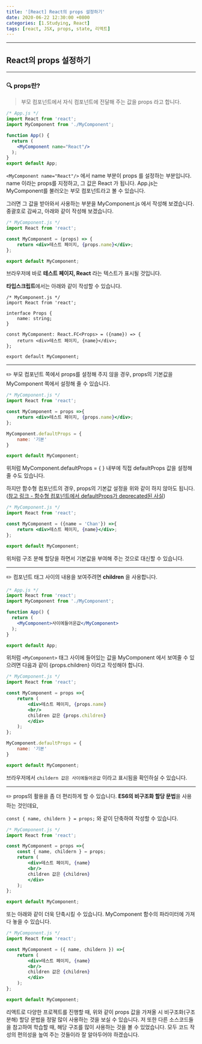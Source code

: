 ```yaml
---
title: '[React] React의 props 설정하기'
date: 2020-06-22 12:30:00 +0800
categories: [1.Studying, React]
tags: [react, JSX, props, state, 리액트]
---
```


------



##  **React의 props 설정하기**

------

### **🔍 props란?**

> 부모 컴포넌트에서 자식 컴포넌트에 전달해 주는 값을 props 라고 합니다.

```jsx
/* App.js */
import React from 'react';
import MyComponent from './MyComponent';

function App() {
  return (
    <MyComponent name="React"/>
  );
}
export default App;
```

`<MyComponent name="React"/>` 에서 name 부분이 props 를 설정하는 부분입니다. name 이라는 props를 지정하고, 그 값은 React 가 됩니다. App.js는 MyComponent를 불러오는 부모 컴포넌트라고 볼 수 있습니다.

그러면 그 값을 받아와서 사용하는 부분을 MyComponent.js 에서 작성해 보겠습니다. 중괄호로 감싸고, 아래와 같이 작성해 보겠습니다.

```jsx
/* MyComponent.js */
import React from 'react';

const MyComponent = (props) => {
    return <div>테스트 페이지, {props.name}</div>;
};

export default MyComponent;
```

브라우저에 바로 **테스트 페이지, React** 라는 텍스트가 표시될 것입니다.

**타입스크립트**에서는 아래와 같이 작성할 수 있습니다.

```tsx
/* MyComponent.js */
import React from 'react';

interface Props {
    name: string;
}

const MyComponent: React.FC<Props> = ({name}) => {
    return <div>테스트 페이지, {name}</div>;
};

export default MyComponent;
```

------

✏️ 부모 컴포넌트 쪽에서 props를 설정해 주지 않을 경우, props의 기본값을 MyComponent 쪽에서 설정해 줄 수 있습니다.

```jsx
/* MyComponent.js */
import React from 'react';

const MyComponent = props =>{
    return <div>테스트 페이지, {props.name}</div>;
};

MyComponent.defaultProps = {
    name: '기본'
}

export default MyComponent;
```

위처럼 MyComponent.defaultProps = { } 내부에 직접 defaultProps 값을 설정해 줄 수도 있습니다.

하지만 함수형 컴포넌트의 경우, props의 기본값 설정을 위와 같이 하지 않아도 됩니다. ([참고 링크 - 함수형 컴포넌트에서 defaultProps가 deprecated된 사실](https://stackoverflow.com/questions/47774695/react-functional-component-default-props-vs-default-parameters/56443098#56443098))

```jsx
/* MyComponent.js */
import React from 'react';

const MyComponent = ({name = 'Chan'}) =>{
    return <div>테스트 페이지, {name}</div>;
};

export default MyComponent;
```

위처럼 구조 분해 할당을 하면서 기본값을 부여해 주는 것으로 대신할 수 있습니다.

------

✏️ 컴포넌트 태그 사이의 내용을 보여주려면 **children** 을 사용합니다.

```jsx
/* App.js */
import React from 'react';
import MyComponent from './MyComponent';

function App() {
  return (
    <MyComponent>사이에들어온값</MyComponent>
  );
}

export default App;
```

위처럼 `<MyComponent>` 태그 사이에 들어있는 값을 MyComponent 에서 보여줄 수 있으려면 다음과 같이 {props.children} 이라고 작성해야 합니다.

```jsx
/* MyComponent.js */
import React from 'react';

const MyComponent = props =>{
    return (
        <div>테스트 페이지, {props.name}
        <br/>
        children 값은 {props.children}
        </div>
    );
};

MyComponent.defaultProps = {
    name: '기본'
}

export default MyComponent;
```

브라우저에서 `childern 값은 사이에들어온값` 이라고 표시됨을 확인하실 수 있습니다.

------

✏️ props의 활용을 좀 더 편리하게 할 수 있습니다. **ES6의 비구조화 할당 문법**을 사용하는 것인데요, 

`const { name, childern } = props;` 와 같이 단축하여 작성할 수 있습니다.

```jsx
/* MyComponent.js */
import React from 'react';

const MyComponent = props =>{
    const { name, childern } = props;
    return (
        <div>테스트 페이지, {name}
        <br/>
        children 값은 {children}
        </div>
    );
};

export default MyComponent;
```

또는 아래와 같이 더욱 단축시킬 수 있습니다. MyComponent 함수의 파라미터에 가져다 놓을 수 있습니다.

```jsx
/* MyComponent.js */
import React from 'react';

const MyComponent = ({ name, childern }) =>{
    return (
        <div>테스트 페이지, {name}
        <br/>
        children 값은 {children}
        </div>
    );
};

export default MyComponent;
```

리액트로 다양한 프로젝트를 진행할 때, 위와 같이 props 값을 가져올 시 비구조화(구조 분해) 할당 문법을 정말 많이 사용하는 것을 보실 수 있습니다. 저 또한 다른 소스코드들을 참고하여 학습할 때, 해당 구조를 많이 사용하는 것을 볼 수 있었습니다. 모두 코드 작성의 편의성을 높여 주는 것들이라 잘 알아두어야 하겠습니다.

